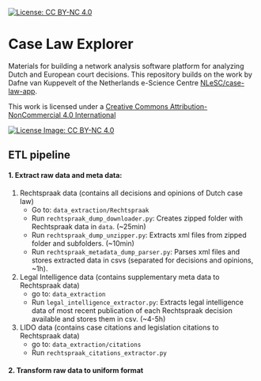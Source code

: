 [![License: CC BY-NC 4.0](https://img.shields.io/badge/License-CC%20BY--NC%204.0-lightgrey.svg)](https://creativecommons.org/licenses/by-nc/4.0/legalcode.en)

# Case Law Explorer
Materials for building a network analysis software platform for analyzing Dutch and European court decisions. This repository builds on the work by Dafne van Kuppevelt of the Netherlands e-Science Centre [NLeSC/case-law-app](https://github.com/NLeSC/case-law-app).

This work is licensed under a [Creative Commons Attribution-NonCommercial 4.0 International](https://creativecommons.org/licenses/by-nc/4.0/legalcode.en) 

[![License Image: CC BY-NC 4.0](https://licensebuttons.net/l/by-sa/4.0/88x31.png)](https://creativecommons.org/licenses/by-nc/4.0/legalcode.en)

## ETL pipeline

#### 1. Extract raw data and meta data:

1. Rechtspraak data (contains all decisions and opinions of Dutch case law)
    - Go to: `data_extraction/Rechtspraak`
    - Run `rechtspraak_dump_downloader.py`: Creates zipped folder with Rechtspraak data in `data`. (~25min)
    - Run `rechtspraak_dump_unzipper.py`: Extracts xml files from zipped folder and subfolders. (~10min)
    - Run `rechtspraak_metadata_dump_parser.py`: Parses xml files and stores extracted data in csvs (separated for decisions and opinions, ~1h).
2. Legal Intelligence data (contains supplementary meta data to Rechtspraak data)
    - go to: `data_extraction`
    - Run `legal_intelligence_extractor.py`: Extracts legal intelligence data of most recent publication of each Rechtspraak decision available and stores them in csv. (~4-5h)
3. LIDO data (contains case citations and legislation citations to Rechtspraak data)
    - go to: `data_extraction/citations`
    - Run `rechtspraak_citations_extractor.py`
    
#### 2. Transform raw data to uniform format

